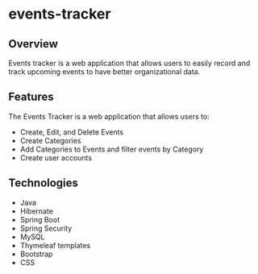 # events-tracker

## Overview
Events tracker is a web application that allows users to easily record and track upcoming events to have better organizational data.

## Features
The Events Tracker is a web application that allows users to:

* Create, Edit, and Delete Events
* Create Categories
* Add Categories to Events and filter events by Category
* Create user accounts

## Technologies
* Java
* Hibernate
* Spring Boot
* Spring Security
* MySQL
* Thymeleaf templates
* Bootstrap
* CSS
